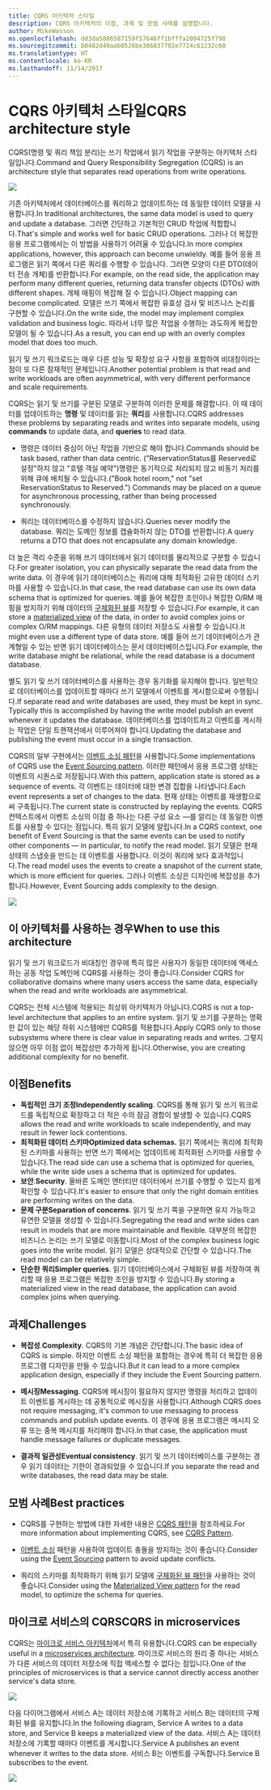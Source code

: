 ```yaml
---
title: CQRS 아키텍처 스타일
description: CQRS 아키텍처의 이점, 과제 및 모범 사례를 설명합니다.
author: MikeWasson
ms.openlocfilehash: dd3da5886587159f57646ff1bfffa2094725f798
ms.sourcegitcommit: b0482d49aab0526be386837702e7724c61232c60
ms.translationtype: HT
ms.contentlocale: ko-KR
ms.lasthandoff: 11/14/2017
---
```

# <a name="cqrs-architecture-style"></a><span data-ttu-id="e95b4-103">CQRS 아키텍처 스타일</span><span class="sxs-lookup"><span data-stu-id="e95b4-103">CQRS architecture style</span></span>

<span data-ttu-id="e95b4-104">CQRS(명령 및 쿼리 책임 분리)는 쓰기 작업에서 읽기 작업을 구분하는 아키텍처 스타일입니다.</span><span class="sxs-lookup"><span data-stu-id="e95b4-104">Command and Query Responsibility Segregation (CQRS) is an architecture style that separates read operations from write operations.</span></span> 

![](./images/cqrs-logical.svg)

<span data-ttu-id="e95b4-105">기존 아키텍처에서 데이터베이스를 쿼리하고 업데이트하는 데 동일한 데이터 모델을 사용합니다.</span><span class="sxs-lookup"><span data-stu-id="e95b4-105">In traditional architectures, the same data model is used to query and update a database.</span></span> <span data-ttu-id="e95b4-106">그러면 간단하고 기본적인 CRUD 작업에 적합합니다.</span><span class="sxs-lookup"><span data-stu-id="e95b4-106">That's simple and works well for basic CRUD operations.</span></span> <span data-ttu-id="e95b4-107">그러나 더 복잡한 응용 프로그램에서는 이 방법을 사용하기 어려울 수 있습니다.</span><span class="sxs-lookup"><span data-stu-id="e95b4-107">In more complex applications, however, this approach can become unwieldy.</span></span> <span data-ttu-id="e95b4-108">예를 들어 응용 프로그램은 읽기 쪽에서 다른 쿼리를 수행할 수 있습니다. 그러면 모양이 다른 DTO(데이터 전송 개체)를 반환합니다.</span><span class="sxs-lookup"><span data-stu-id="e95b4-108">For example, on the read side, the application may perform many different queries, returning data transfer objects (DTOs) with different shapes.</span></span> <span data-ttu-id="e95b4-109">개체 매핑이 복잡해 질 수 있습니다.</span><span class="sxs-lookup"><span data-stu-id="e95b4-109">Object mapping can become complicated.</span></span> <span data-ttu-id="e95b4-110">모델은 쓰기 쪽에서 복잡한 유효성 검사 및 비즈니스 논리를 구현할 수 있습니다.</span><span class="sxs-lookup"><span data-stu-id="e95b4-110">On the write side, the model may implement complex validation and business logic.</span></span> <span data-ttu-id="e95b4-111">따라서 너무 많은 작업을 수행하는 과도하게 복잡한 모델이 될 수 있습니다.</span><span class="sxs-lookup"><span data-stu-id="e95b4-111">As a result, you can end up with an overly complex model that does too much.</span></span>

<span data-ttu-id="e95b4-112">읽기 및 쓰기 워크로드는 매우 다른 성능 및 확장성 요구 사항을 포함하여 비대칭이라는 점이 또 다른 잠재적인 문제입니다.</span><span class="sxs-lookup"><span data-stu-id="e95b4-112">Another potential problem is that read and write workloads are often asymmetrical, with very different performance and scale requirements.</span></span> 

<span data-ttu-id="e95b4-113">CQRS는 읽기 및 쓰기를 구분된 모델로 구분하여 이러한 문제를 해결합니다. 이 때 데이터를 업데이트하는 **명령** 및 데이터를 읽는 **쿼리**를 사용합니다.</span><span class="sxs-lookup"><span data-stu-id="e95b4-113">CQRS addresses these problems by separating reads and writes into separate models, using **commands** to update data, and **queries** to read data.</span></span>

- <span data-ttu-id="e95b4-114">명령은 데이터 중심이 아닌 작업을 기반으로 해야 합니다.</span><span class="sxs-lookup"><span data-stu-id="e95b4-114">Commands should be task based, rather than data centric.</span></span> <span data-ttu-id="e95b4-115">("ReservationStatus를 Reserved로 설정"하지 않고 "호텔 객실 예약")명령은 동기적으로 처리되지 않고 비동기 처리를 위해 큐에 배치될 수 있습니다.</span><span class="sxs-lookup"><span data-stu-id="e95b4-115">("Book hotel room," not "set ReservationStatus to Reserved.") Commands may be placed on a queue for asynchronous processing, rather than being processed synchronously.</span></span>

- <span data-ttu-id="e95b4-116">쿼리는 데이터베이스를 수정하지 않습니다.</span><span class="sxs-lookup"><span data-stu-id="e95b4-116">Queries never modify the database.</span></span> <span data-ttu-id="e95b4-117">쿼리는 도메인 정보를 캡슐화하지 않는 DTO를 반환합니다.</span><span class="sxs-lookup"><span data-stu-id="e95b4-117">A query returns a DTO that does not encapsulate any domain knowledge.</span></span>

<span data-ttu-id="e95b4-118">더 높은 격리 수준을 위해 쓰기 데이터에서 읽기 데이터를 물리적으로 구분할 수 있습니다.</span><span class="sxs-lookup"><span data-stu-id="e95b4-118">For greater isolation, you can physically separate the read data from the write data.</span></span> <span data-ttu-id="e95b4-119">이 경우에 읽기 데이터베이스는 쿼리에 대해 최적화된 고유한 데이터 스키마를 사용할 수 있습니다.</span><span class="sxs-lookup"><span data-stu-id="e95b4-119">In that case, the read database can use its own data schema that is optimized for queries.</span></span> <span data-ttu-id="e95b4-120">예를 들어 복잡한 조인이나 복잡한 O/RM 매핑을 방지하기 위해 데이터의 [구체화된 뷰][materialized-view]를 저장할 수 있습니다.</span><span class="sxs-lookup"><span data-stu-id="e95b4-120">For example, it can store a [materialized view][materialized-view] of the data, in order to avoid complex joins or complex O/RM mappings.</span></span> <span data-ttu-id="e95b4-121">다른 유형의 데이터 저장소도 사용할 수 있습니다.</span><span class="sxs-lookup"><span data-stu-id="e95b4-121">It might even use a different type of data store.</span></span> <span data-ttu-id="e95b4-122">예를 들어 쓰기 데이터베이스가 관계형일 수 있는 반면 읽기 데이터베이스는 문서 데이터베이스입니다.</span><span class="sxs-lookup"><span data-stu-id="e95b4-122">For example, the write database might be relational, while the read database is a document database.</span></span>

<span data-ttu-id="e95b4-123">별도 읽기 및 쓰기 데이터베이스를 사용하는 경우 동기화를 유지해야 합니다. 일반적으로 데이터베이스를 업데이트할 때마다 쓰기 모델에서 이벤트를 게시함으로써 수행됩니다.</span><span class="sxs-lookup"><span data-stu-id="e95b4-123">If separate read and write databases are used, they must be kept in sync. Typically this is accomplished by  having the write model publish an event whenever it updates the database.</span></span> <span data-ttu-id="e95b4-124">데이터베이스를 업데이트하고 이벤트를 게시하는 작업은 단일 트랜잭션에서 이루어져야 합니다.</span><span class="sxs-lookup"><span data-stu-id="e95b4-124">Updating the database and publishing the event must occur in a single transaction.</span></span> 

<span data-ttu-id="e95b4-125">CQRS의 일부 구현에서는 [이벤트 소싱 패턴][event-sourcing]을 사용합니다.</span><span class="sxs-lookup"><span data-stu-id="e95b4-125">Some implementations of CQRS use the [Event Sourcing pattern][event-sourcing].</span></span> <span data-ttu-id="e95b4-126">이러한 패턴에서 응용 프로그램 상태는 이벤트의 시퀀스로 저장됩니다.</span><span class="sxs-lookup"><span data-stu-id="e95b4-126">With this pattern, application state is stored as a sequence of events.</span></span> <span data-ttu-id="e95b4-127">각 이벤트는 데이터에 대한 변경 집합을 나타냅니다.</span><span class="sxs-lookup"><span data-stu-id="e95b4-127">Each event represents a set of changes to the data.</span></span> <span data-ttu-id="e95b4-128">현재 상태는 이벤트를 재생함으로써 구축됩니다.</span><span class="sxs-lookup"><span data-stu-id="e95b4-128">The current state is constructed by replaying the events.</span></span> <span data-ttu-id="e95b4-129">CQRS 컨텍스트에서 이벤트 소싱의 이점 중 하나는 다른 구성 요소 &mdash;를 알리는 데 동일한 이벤트를 사용할 수 있다는 점입니다. 특히 읽기 모델에 알립니다.</span><span class="sxs-lookup"><span data-stu-id="e95b4-129">In a CQRS context, one benefit of Event Sourcing is that the same events can be used to notify other components &mdash; in particular, to notify the read model.</span></span> <span data-ttu-id="e95b4-130">읽기 모델은 현재 상태의 스냅숏을 만드는 데 이벤트를 사용합니다. 이것이 쿼리에 보다 효과적입니다.</span><span class="sxs-lookup"><span data-stu-id="e95b4-130">The read model uses the events to create a snapshot of the current state, which is more efficient for queries.</span></span> <span data-ttu-id="e95b4-131">그러나 이벤트 소싱은 디자인에 복잡성을 추가합니다.</span><span class="sxs-lookup"><span data-stu-id="e95b4-131">However, Event Sourcing adds complexity to the design.</span></span>

![](./images/cqrs-events.svg)

## <a name="when-to-use-this-architecture"></a><span data-ttu-id="e95b4-132">이 아키텍처를 사용하는 경우</span><span class="sxs-lookup"><span data-stu-id="e95b4-132">When to use this architecture</span></span>

<span data-ttu-id="e95b4-133">읽기 및 쓰기 워크로드가 비대칭인 경우에 특히 많은 사용자가 동일한 데이터에 액세스하는 공동 작업 도메인에 CQRS를 사용하는 것이 좋습니다.</span><span class="sxs-lookup"><span data-stu-id="e95b4-133">Consider CQRS for collaborative domains where many users access the same data, especially when the read and write workloads are asymmetrical.</span></span>

<span data-ttu-id="e95b4-134">CQRS는 전체 시스템에 적용되는 최상위 아키텍처가 아닙니다.</span><span class="sxs-lookup"><span data-stu-id="e95b4-134">CQRS is not a top-level architecture that applies to an entire system.</span></span> <span data-ttu-id="e95b4-135">읽기 및 쓰기를 구분하는 명확한 값이 있는 해당 하위 시스템에만 CQRS를 적용합니다.</span><span class="sxs-lookup"><span data-stu-id="e95b4-135">Apply CQRS only to those subsystems where there is clear value in separating reads and writes.</span></span> <span data-ttu-id="e95b4-136">그렇지 않으면 아무 이점 없이 복잡성만 추가하게 됩니다.</span><span class="sxs-lookup"><span data-stu-id="e95b4-136">Otherwise, you are creating additional complexity for no benefit.</span></span>

## <a name="benefits"></a><span data-ttu-id="e95b4-137">이점</span><span class="sxs-lookup"><span data-stu-id="e95b4-137">Benefits</span></span>

- <span data-ttu-id="e95b4-138">**독립적인 크기 조정**</span><span class="sxs-lookup"><span data-stu-id="e95b4-138">**Independently scaling**.</span></span> <span data-ttu-id="e95b4-139">CQRS를 통해 읽기 및 쓰기 워크로드를 독립적으로 확장하고 더 적은 수의 잠금 경합이 발생할 수 있습니다.</span><span class="sxs-lookup"><span data-stu-id="e95b4-139">CQRS allows the read and write workloads to scale independently, and may result in fewer lock contentions.</span></span>
- <span data-ttu-id="e95b4-140">**최적화된 데이터 스키마**</span><span class="sxs-lookup"><span data-stu-id="e95b4-140">**Optimized data schemas.**</span></span>  <span data-ttu-id="e95b4-141">읽기 쪽에서는 쿼리에 최적화된 스키마를 사용하는 반면 쓰기 쪽에서는 업데이트에 최적화된 스키마를 사용할 수 있습니다.</span><span class="sxs-lookup"><span data-stu-id="e95b4-141">The read side can use a schema that is optimized for queries, while the write side uses a schema that is optimized for updates.</span></span>  
- <span data-ttu-id="e95b4-142">**보안**.</span><span class="sxs-lookup"><span data-stu-id="e95b4-142">**Security**.</span></span> <span data-ttu-id="e95b4-143">올바른 도메인 엔터티만 데이터에서 쓰기를 수행할 수 있는지 쉽게 확인할 수 있습니다.</span><span class="sxs-lookup"><span data-stu-id="e95b4-143">It's easier to ensure that only the right domain entities are performing writes on the data.</span></span>
- <span data-ttu-id="e95b4-144">**문제 구분**</span><span class="sxs-lookup"><span data-stu-id="e95b4-144">**Separation of concerns**.</span></span> <span data-ttu-id="e95b4-145">읽기 및 쓰기 쪽을 구분하면 유지 가능하고 유연한 모델을 생성할 수 있습니다.</span><span class="sxs-lookup"><span data-stu-id="e95b4-145">Segregating the read and write sides can result in models that are more maintainable and flexible.</span></span> <span data-ttu-id="e95b4-146">대부분의 복잡한 비즈니스 논리는 쓰기 모델로 이동합니다.</span><span class="sxs-lookup"><span data-stu-id="e95b4-146">Most of the complex business logic goes into the write model.</span></span> <span data-ttu-id="e95b4-147">읽기 모델은 상대적으로 간단할 수 있습니다.</span><span class="sxs-lookup"><span data-stu-id="e95b4-147">The read model can be relatively simple.</span></span>
- <span data-ttu-id="e95b4-148">**단순한 쿼리**</span><span class="sxs-lookup"><span data-stu-id="e95b4-148">**Simpler queries**.</span></span> <span data-ttu-id="e95b4-149">읽기 데이터베이스에서 구체화된 뷰를 저장하여 쿼리할 때 응용 프로그램은 복잡한 조인을 방지할 수 있습니다.</span><span class="sxs-lookup"><span data-stu-id="e95b4-149">By storing a materialized view in the read database, the application can avoid complex joins when querying.</span></span>

## <a name="challenges"></a><span data-ttu-id="e95b4-150">과제</span><span class="sxs-lookup"><span data-stu-id="e95b4-150">Challenges</span></span>

- <span data-ttu-id="e95b4-151">**복잡성**.</span><span class="sxs-lookup"><span data-stu-id="e95b4-151">**Complexity**.</span></span> <span data-ttu-id="e95b4-152">CQRS의 기본 개념은 간단합니다.</span><span class="sxs-lookup"><span data-stu-id="e95b4-152">The basic idea of CQRS is simple.</span></span> <span data-ttu-id="e95b4-153">하지만 이벤트 소싱 패턴을 포함하는 경우에 특히 더 복잡한 응용 프로그램 디자인을 만들 수 있습니다.</span><span class="sxs-lookup"><span data-stu-id="e95b4-153">But it can lead to a more complex application design, especially if they include the Event Sourcing pattern.</span></span>

- <span data-ttu-id="e95b4-154">**메시징**</span><span class="sxs-lookup"><span data-stu-id="e95b4-154">**Messaging**.</span></span> <span data-ttu-id="e95b4-155">CQRS에 메시징이 필요하지 않지만 명령을 처리하고 업데이트 이벤트를 게시하는 데 공통적으로 메시징을 사용합니다.</span><span class="sxs-lookup"><span data-stu-id="e95b4-155">Although CQRS does not require messaging, it's common to use messaging to process commands and publish update events.</span></span> <span data-ttu-id="e95b4-156">이 경우에 응용 프로그램은 메시지 오류 또는 중복 메시지를 처리해야 합니다.</span><span class="sxs-lookup"><span data-stu-id="e95b4-156">In that case, the application must handle message failures or duplicate messages.</span></span> 

- <span data-ttu-id="e95b4-157">**결과적 일관성**</span><span class="sxs-lookup"><span data-stu-id="e95b4-157">**Eventual consistency**.</span></span> <span data-ttu-id="e95b4-158">읽기 및 쓰기 데이터베이스를 구분하는 경우 읽기 데이터는 기한이 경과되었을 수 있습니다.</span><span class="sxs-lookup"><span data-stu-id="e95b4-158">If you separate the read and write databases, the read data may be stale.</span></span> 

## <a name="best-practices"></a><span data-ttu-id="e95b4-159">모범 사례</span><span class="sxs-lookup"><span data-stu-id="e95b4-159">Best practices</span></span>

- <span data-ttu-id="e95b4-160">CQRS를 구현하는 방법에 대한 자세한 내용은 [CQRS 패턴][cqrs-pattern]을 참조하세요.</span><span class="sxs-lookup"><span data-stu-id="e95b4-160">For more information about implementing CQRS, see [CQRS Pattern][cqrs-pattern].</span></span>

- <span data-ttu-id="e95b4-161">[이벤트 소싱][event-sourcing] 패턴을 사용하여 업데이트 충돌을 방지하는 것이 좋습니다.</span><span class="sxs-lookup"><span data-stu-id="e95b4-161">Consider using the [Event Sourcing][event-sourcing] pattern to avoid update conflicts.</span></span>

- <span data-ttu-id="e95b4-162">쿼리의 스키마를 최적화하기 위해 읽기 모델에 [구체화된 뷰 패턴][materialized-view]을 사용하는 것이 좋습니다.</span><span class="sxs-lookup"><span data-stu-id="e95b4-162">Consider using the [Materialized View pattern][materialized-view] for the read model, to optimize the schema for queries.</span></span>

## <a name="cqrs-in-microservices"></a><span data-ttu-id="e95b4-163">마이크로 서비스의 CQRS</span><span class="sxs-lookup"><span data-stu-id="e95b4-163">CQRS in microservices</span></span>

<span data-ttu-id="e95b4-164">CQRS는 [마이크로 서비스 아키텍처][microservices]에서 특히 유용합니다.</span><span class="sxs-lookup"><span data-stu-id="e95b4-164">CQRS can be especially useful in a [microservices architecture][microservices].</span></span> <span data-ttu-id="e95b4-165">마이크로 서비스의 원리 중 하나는 서비스가 다른 서비스의 데이터 저장소에 직접 액세스할 수 없다는 점입니다.</span><span class="sxs-lookup"><span data-stu-id="e95b4-165">One of the principles of microservices is that a service cannot directly access another service's data store.</span></span>

![](./images/cqrs-microservices-wrong.png)

<span data-ttu-id="e95b4-166">다음 다이어그램에서 서비스 A는 데이터 저장소에 기록하고 서비스 B는 데이터의 구체화된 뷰를 유지합니다.</span><span class="sxs-lookup"><span data-stu-id="e95b4-166">In the following diagram, Service A writes to a data store, and Service B keeps a materialized view of the data.</span></span> <span data-ttu-id="e95b4-167">서비스 A는 데이터 저장소에 기록할 때마다 이벤트를 게시합니다.</span><span class="sxs-lookup"><span data-stu-id="e95b4-167">Service A publishes an event whenever it writes to the data store.</span></span> <span data-ttu-id="e95b4-168">서비스 B는 이벤트를 구독합니다.</span><span class="sxs-lookup"><span data-stu-id="e95b4-168">Service B subscribes to the event.</span></span>

![](./images/cqrs-microservices-right.png)


<!-- links -->

[cqrs-pattern]: ../../patterns/cqrs.md
[event-sourcing]: ../../patterns/event-sourcing.md
[materialized-view]: ../../patterns/materialized-view.md
[microservices]: ./microservices.md
